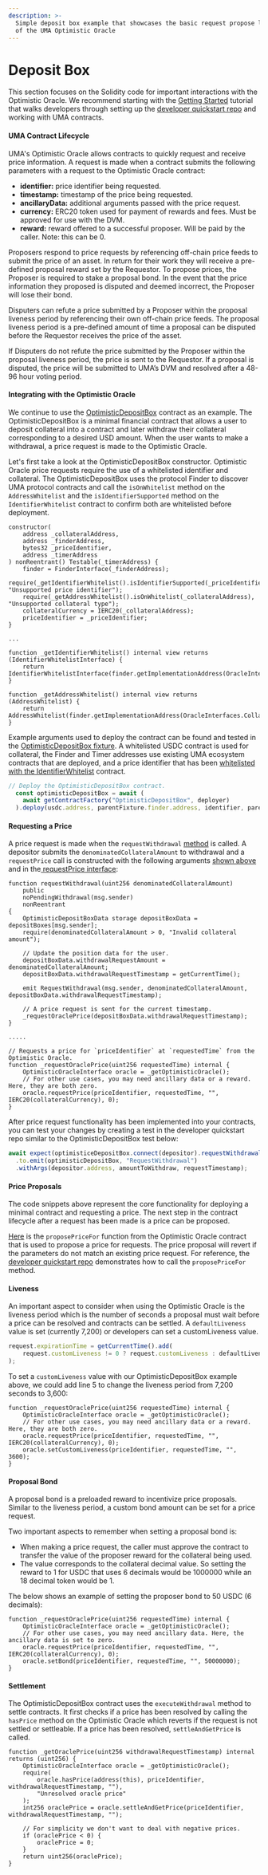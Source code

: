 ```yaml
---
description: >-
  Simple deposit box example that showcases the basic request propose lifecycle
  of the UMA Optimistic Oracle
---
```


# Deposit Box

This section focuses on the Solidity code for important interactions with the Optimistic Oracle. We recommend starting with the [Getting Started](broken-reference) tutorial that walks developers through setting up the [developer quickstart repo](https://github.com/UMAprotocol/dev-quickstart) and working with UMA contracts.

#### UMA Contract Lifecycle

UMA's Optimistic Oracle allows contracts to quickly request and receive price information. A request is made when a contract submits the following parameters with a request to the Optimistic Oracle contract:

* **identifier:** price identifier being requested.
* **timestamp:** timestamp of the price being requested.
* **ancillaryData:** additional arguments passed with the price request.
* **currency:** ERC20 token used for payment of rewards and fees. Must be approved for use with the DVM.
* **reward:** reward offered to a successful proposer. Will be paid by the caller. Note: this can be 0.

Proposers respond to price requests by referencing off-chain price feeds to submit the price of an asset. In return for their work they will receive a pre-defined proposal reward set by the Requestor. To propose prices, the Proposer is required to stake a proposal bond. In the event that the price information they proposed is disputed and deemed incorrect, the Proposer will lose their bond.

Disputers can refute a price submitted by a Proposer within the proposal liveness period by referencing their own off-chain price feeds. The proposal liveness period is a pre-defined amount of time a proposal can be disputed before the Requestor receives the price of the asset.

If Disputers do not refute the price submitted by the Proposer within the proposal liveness period, the price is sent to the Requestor. If a proposal is disputed, the price will be submitted to UMA’s DVM and resolved after a 48-96 hour voting period.

#### Integrating with the Optimistic Oracle

We continue to use the [OptimisticDepositBox](https://github.com/UMAprotocol/dev-quickstart/blob/main/contracts/OptimisticDepositBox.sol) contract as an example. The OptimisticDepositBox is a minimal financial contract that allows a user to deposit collateral into a contract and later withdraw their collateral corresponding to a desired USD amount. When the user wants to make a withdrawal, a price request is made to the Optimistic Oracle.

Let's first take a look at the OptimisticDepositBox constructor. Optimistic Oracle price requests require the use of a whitelisted identifier and collateral. The OptimisticDepositBox uses the protocol Finder to discover UMA protocol contracts and call the `isOnWhitelist` method on the `AddressWhitelist` and the `isIdentifierSupported` method on the `IdentifierWhitelist` contract to confirm both are whitelisted before deployment.

```solidity
constructor(
    address _collateralAddress,
    address _finderAddress,
    bytes32 _priceIdentifier,
    address _timerAddress
) nonReentrant() Testable(_timerAddress) {
    finder = FinderInterface(_finderAddress);
    require(_getIdentifierWhitelist().isIdentifierSupported(_priceIdentifier), "Unsupported price identifier");
    require(_getAddressWhitelist().isOnWhitelist(_collateralAddress), "Unsupported collateral type");
    collateralCurrency = IERC20(_collateralAddress);
    priceIdentifier = _priceIdentifier;
}

...

function _getIdentifierWhitelist() internal view returns (IdentifierWhitelistInterface) {
    return IdentifierWhitelistInterface(finder.getImplementationAddress(OracleInterfaces.IdentifierWhitelist));
}

function _getAddressWhitelist() internal view returns (AddressWhitelist) {
    return AddressWhitelist(finder.getImplementationAddress(OracleInterfaces.CollateralWhitelist));
}
```

Example arguments used to deploy the contract can be found and tested in the [OptimisticDepositBox fixture](https://github.com/UMAprotocol/dev-quickstart/blob/main/test/fixtures/OptimisticDepositBox.Fixture.ts). A whitelisted USDC contract is used for collateral, the Finder and Timer addresses use existing UMA ecosystem contracts that are deployed, and a price identifier that has been [whitelisted with the IdentifierWhitelist](https://github.com/UMAprotocol/dev-quickstart/blob/main/test/fixtures/UmaEcosystem.Fixture.ts#L29) contract.

```typescript
// Deploy the OptimisticDepositBox contract.
  const optimisticDepositBox = await (
    await getContractFactory("OptimisticDepositBox", deployer)
  ).deploy(usdc.address, parentFixture.finder.address, identifier, parentFixture.timer.address);
```

#### Requesting a Price

A price request is made when the `requestWithdrawal` [method](https://github.com/UMAprotocol/dev-quickstart/blob/main/contracts/OptimisticDepositBox.sol#L162) is called. A depositor submits the `denominatedCollateralAmount` to withdrawal and a `requestPrice` call is constructed with the following arguments [shown above](solidity-examples.md#requesting-a-price) and in the[ requestPrice interface](https://github.com/UMAprotocol/protocol/blob/master/packages/core/contracts/oracle/interfaces/OptimisticOracleInterface.sol#L45):

```solidity
function requestWithdrawal(uint256 denominatedCollateralAmount)
    public
    noPendingWithdrawal(msg.sender)
    nonReentrant
{
    OptimisticDepositBoxData storage depositBoxData = depositBoxes[msg.sender];
    require(denominatedCollateralAmount > 0, "Invalid collateral amount");

    // Update the position data for the user.
    depositBoxData.withdrawalRequestAmount = denominatedCollateralAmount;
    depositBoxData.withdrawalRequestTimestamp = getCurrentTime();

    emit RequestWithdrawal(msg.sender, denominatedCollateralAmount, depositBoxData.withdrawalRequestTimestamp);

    // A price request is sent for the current timestamp.
    _requestOraclePrice(depositBoxData.withdrawalRequestTimestamp);
}

.....

// Requests a price for `priceIdentifier` at `requestedTime` from the Optimistic Oracle.
function _requestOraclePrice(uint256 requestedTime) internal {
    OptimisticOracleInterface oracle = _getOptimisticOracle();
    // For other use cases, you may need ancillary data or a reward. Here, they are both zero.
    oracle.requestPrice(priceIdentifier, requestedTime, "", IERC20(collateralCurrency), 0);
}
```

After price request functionality has been implemented into your contracts, you can test your changes by creating a test in the developer quickstart repo similar to the OptimisticDepositBox test below:

```typescript
await expect(optimisticeDepositBox.connect(depositor).requestWithdrawal(amountToWithdraw))
  .to.emit(optimisticDepositBox, "RequestWithdrawal")
  .withArgs(depositor.address, amountToWithdraw, requestTimestamp);
```

#### Price Proposals

The code snippets above represent the core functionality for deploying a minimal contract and requesting a price. The next step in the contract lifecycle after a request has been made is a price can be proposed.&#x20;

[Here](https://github.com/UMAprotocol/protocol/blob/master/packages/core/contracts/oracle/implementation/OptimisticOracle.sol#L312) is the `proposePriceFor` function from the Optimistic Oracle contract that is used to propose a price for requests. The price proposal will revert if the parameters do not match an existing price request. For reference, the [developer quickstart repo](https://github.com/UMAprotocol/dev-quickstart/blob/main/test/OptimisticDepositBox.Proposal.ts#L26) demonstrates how to call the `proposePriceFor` method.

#### Liveness

An important aspect to consider when using the Optimistic Oracle is the liveness period which is the number of seconds a proposal must wait before a price can be resolved and contracts can be settled. A `defaultLiveness` value is set (currently 7,200) or developers can set a customLiveness value.

```typescript
request.expirationTime = getCurrentTime().add(
    request.customLiveness != 0 ? request.customLiveness : defaultLiveness
);
```

To set a `customLiveness` value with our OptimisticDepositBox example above, we could add line 5 to change the liveness period from 7,200 seconds to 3,600:

```solidity
function _requestOraclePrice(uint256 requestedTime) internal {
    OptimisticOracleInterface oracle = _getOptimisticOracle();
    // For other use cases, you may need ancillary data or a reward. Here, they are both zero.
    oracle.requestPrice(priceIdentifier, requestedTime, "", IERC20(collateralCurrency), 0);
    oracle.setCustomLiveness(priceIdentifier, requestedTime, "", 3600);
}
```

#### Proposal Bond

A proposal bond is a preloaded reward to incentivize price proposals. Similar to the liveness period, a custom bond amount can be set for a price request.&#x20;

Two important aspects to remember when setting a proposal bond is:

* When making a price request, the caller must approve the contract to transfer the value of the proposer reward for the collateral being used.
* The value corresponds to the collateral decimal value. So setting the reward to 1 for USDC that uses 6 decimals would be 1000000 while an 18 decimal token would be 1.&#x20;

The below shows an example of setting the proposer bond to 50 USDC (6 decimals):

```solidity
function _requestOraclePrice(uint256 requestedTime) internal {
    OptimisticOracleInterface oracle = _getOptimisticOracle();
    // For other use cases, you may need ancillary data. Here, the ancillary data is set to zero.
    oracle.requestPrice(priceIdentifier, requestedTime, "", IERC20(collateralCurrency), 0);
    oracle.setBond(priceIdentifier, requestedTime, "", 50000000);
}
```

#### Settlement

The OptimisticDepositBox contract uses the `executeWithdrawal` method to settle contracts. It first checks if a price has been resolved by calling the `hasPrice` method on the Optimistic Oracle which reverts if the request is not settled or settleable. If a price has been resolved, `settleAndGetPrice` is called.

```solidity
function _getOraclePrice(uint256 withdrawalRequestTimestamp) internal returns (uint256) {
    OptimisticOracleInterface oracle = _getOptimisticOracle();
    require(
        oracle.hasPrice(address(this), priceIdentifier, withdrawalRequestTimestamp, ""),
        "Unresolved oracle price"
    );
    int256 oraclePrice = oracle.settleAndGetPrice(priceIdentifier, withdrawalRequestTimestamp, "");

    // For simplicity we don't want to deal with negative prices.
    if (oraclePrice < 0) {
        oraclePrice = 0;
    }
    return uint256(oraclePrice);
}
```
